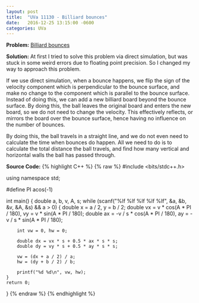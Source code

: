 ```yaml
---
layout: post
title:  "UVa 11130 - Billiard bounces"
date:   2016-12-25 13:15:00 -0600
categories: UVa
---
```


**Problem:** [Billiard bounces]

**Solution:**
At first I tried to solve this problem via direct simulation, but was
stuck in some weird errors due to floating point precision. So I
changed my way to approach this problem. 

If we use direct simulation, when a bounce happens, we flip the sign
of the velocity component which is perpendicular to the bounce surface,
and make no change to the component which is parallel to the bounce surface.
Instead of doing this, we can add a new billiard board beyond the
bounce surface. By doing this, the ball leaves the original board and
enters the new board, so we do not  need to change the velocity. 
This effectively reflects, or mirrors the board over the bounce surface,
hence having no influence on the number of bounces. 

By doing this, the ball travels in a straight line, and we do not even need
to calculate the time when bounces do happen. 
All we need to do is to calculate
the total distance the ball travels, and find how many vertical and 
horizontal walls the ball has passed through.


**Source Code:**
{% highlight C++ %}
{% raw %}
#include <bits/stdc++.h>

using namespace std;

#define PI acos(-1)

int main() {
    double a, b, v, A, s;
    while (scanf("%lf %lf %lf %lf %lf", &a, &b, &v, &A, &s) && a > 0) {
        double x = a / 2, y = b / 2;
        double vx = v * cos(A * PI / 180), vy = v * sin(A * PI / 180);
        double ax = -v / s * cos(A * PI / 180), ay = -v / s * sin(A * PI / 180);

        int vw = 0, hw = 0;

        double dx = vx * s + 0.5 * ax * s * s;
        double dy = vy * s + 0.5 * ay * s * s;

        vw = (dx + a / 2) / a;
        hw = (dy + b / 2) / b;

        printf("%d %d\n", vw, hw);
    }
    return 0;
}
{% endraw %}
{% endhighlight %}

[Billiard bounces]:https://uva.onlinejudge.org/index.php?option=com_onlinejudge&Itemid=8&category=24&page=show_problem&problem=2071
